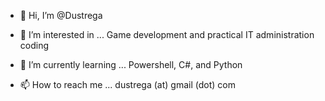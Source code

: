 - 👋 Hi, I’m @Dustrega
- 👀 I’m interested in ...
Game development and practical IT administration coding

- 🌱 I’m currently learning ...
Powershell, C#, and Python

- 📫 How to reach me ...
dustrega (at) gmail (dot) com

<!---
Dustrega/Dustrega is a ✨ special ✨ repository because its `README.md` (this file) appears on your GitHub profile.
You can click the Preview link to take a look at your changes.
--->

